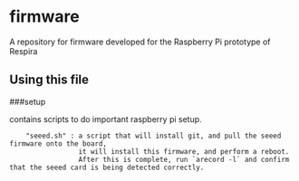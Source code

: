 # firmware

A repository for firmware developed for the Raspberry Pi prototype of Respira

## Using this file

###setup 
	
   contains scripts to do important raspberry pi setup. 

        "seeed.sh" : a script that will install git, and pull the seeed firmware onto the board,
                     it will install this firmware, and perform a reboot. 
                     After this is complete, run `arecord -l` and confirm that the seeed card is being detected correctly.



        

